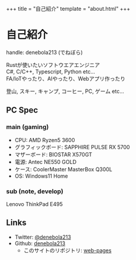 +++
title = "自己紹介"
template = "about.html"
+++

# 自己紹介

handle: denebola213 (でねぼら)

Rustが使いたいソフトウエアエンジニア  
C#, C/C++, Typescript, Python etc...  
FA/IoTやったり、AIやったり、Webアプリ作ったり

登山, スキー, キャンプ, コーヒー, PC, ゲーム etc...

## PC Spec

### main (gaming)

- CPU: AMD Ryzen5 3600
- グラフィックボード: SAPPHIRE PULSE RX 5700
- マザーボード: BIOSTAR X570GT
- 電源: Antec NE550 GOLD
- ケース: CoolerMaster MasterBox Q300L
- OS: Windows11 Home

### sub (note, develop)

Lenovo ThinkPad E495

## Links

- Twitter: [@denebola213](https://twitter.com/denebola213)
- Github: [denebola213](https://github.com/denebola213)
  - このサイトのリポジトリ: [web-pages](https://github.com/denebola213/web-pages)
